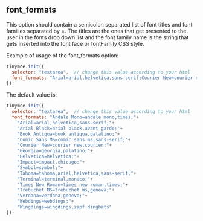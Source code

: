 ## font_formats

This option should contain a semicolon separated list of font titles and font families separated by =. The titles are the ones that get presented to the user in the fonts drop down list and the font family name is the string that gets inserted into the font face or fontFamily CSS style.

Example of usage of the font_formats option:

```js
tinymce.init({
  selector: "textarea",  // change this value according to your html
  font_formats: "Arial=arial,helvetica,sans-serif;Courier New=courier new,courier,monospace;AkrutiKndPadmini=Akpdmi-n"
});
```

The default value is:

```js
tinymce.init({
  selector: "textarea",  // change this value according to your html
  font_formats: "Andale Mono=andale mono,times;"+
    "Arial=arial,helvetica,sans-serif;"+
    "Arial Black=arial black,avant garde;"+
    "Book Antiqua=book antiqua,palatino;"+
    "Comic Sans MS=comic sans ms,sans-serif;"+
    "Courier New=courier new,courier;"+
    "Georgia=georgia,palatino;"+
    "Helvetica=helvetica;"+
    "Impact=impact,chicago;"+
    "Symbol=symbol;"+
    "Tahoma=tahoma,arial,helvetica,sans-serif;"+
    "Terminal=terminal,monaco;"+
    "Times New Roman=times new roman,times;"+
    "Trebuchet MS=trebuchet ms,geneva;"+
    "Verdana=verdana,geneva;"+
    "Webdings=webdings;"+
    "Wingdings=wingdings,zapf dingbats"
});
```
